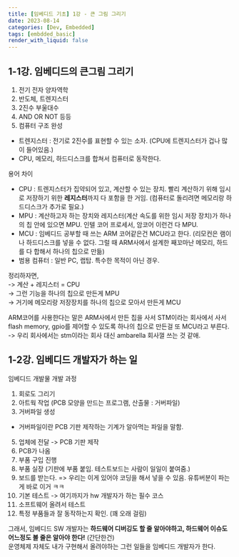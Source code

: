 ```yaml
---
title: [임베디드 기초] 1강 - 큰 그림 그리기
date: 2023-08-14
categories: [Dev, Embedded]
tags: [embdded_basic]
render_with_liquid: false
---
```


## 1-1강. 임베디드의 큰그림 그리기

1. 전기 전자 양자역학
2. 반도체, 트렌지스터
3. 2진수 부울대수
4. AND OR NOT 등등
5. 컴퓨터 구조 완성

- 트렌지스터 : 전기로 2진수를 표현할 수 있는 소자. (CPU에 트렌지스터가 겁나 많이 들어있음.)
- CPU, 메모리, 하드디스크를 합쳐서 컴퓨터로 동작한다.

용어 차이

- CPU : 트렌지스터가 집약되어 있고, 계산할 수 있는 장치. 빨리 계산하기 위해 임시로 저장하기 위한 **레지스터**까지 다 포함을 한 거임. (컴퓨터로 돌리려면 메모리랑 하드디스크가 추가로 필요.)
- MPU : 계산하고자 하는 장치와 레지스터(계산 속도를 위한 임시 저장 장치)가 하나의 칩 안에 있으면 MPU. 인텔 코어 프로세서, 암코어 이런건 다 MPU.
- MCU : 임베디드 공부할 때 쓰는 ARM 코어같은건 MCU라고 한다. (리모컨은 램이나 하드디스크를 넣을 수 없다. 그럴 때 ARM사에서 설계한 째꼬마난 메모리, 하드를 다 합해서 하나의 칩으로 만듦)
- 범용 컴퓨터 : 일반 PC, 랩탑. 특수한 목적이 아닌 경우.

정리하자면,  
\-> 계산 + 레지스터 = CPU  
\-> 그런 기능을 하나의 칩으로 만든게 MPU  
\-> 거기에 메모리랑 저장장치를 하나의 칩으로 모아서 만든게 MCU

ARM코어를 사용한다는 말은 ARM사에서 만든 칩을 사서 STM이라는 회사에서 사서 flash memory, gpio를 제어할 수 있도록 하나의 칩으로 만든걸 또 MCU라고 부른다.  
\-> 우리 회사에서는 stm이라는 회사 대신 ambarella 회사껄 쓰는 것 같애.

  

## 1-2강. 임베디드 개발자가 하는 일

임베디드 개발물 개발 과정

1. 회로도 그리기
2. 아트웍 작업 (PCB 모양을 만드는 프로그램, 산출물 : 거버파일)
3. 거버파일 생성
- 거버파일이란 PCB 기판 제작하는 기계가 알아먹는 파일을 말함.
5. 업체에 전달 -> PCB 기판 제작
6. PCB가 나옴
7. 부품 구입 진행
8. 부품 실장 (기판에 부품 붙임. 테스트보드는 사람이 일일이 붙여줌.)
9. 보드를 받는다. => 우리는 이게 있어야 코딩을 해서 넣을 수 있음. 유튜버분이 파는게 바로 이거 ㅋㅋ
10. 기본 테스트 -> 여기까지가 hw 개발자가 하는 필수 코스
11. 소프트웨어 올려서 테스트
12. 특정 부품들과 잘 동작하는지 확인. (꽤 오래 걸림)

그래서, 임베디드 SW 개발자는 **하드웨어 디버깅도 할 줄 알아야하고, 하드웨어 이슈도 어느정도 볼 줄은 알아야 한다!** (간단한건)  
운영체제 자체도 내가 구현해서 올려야하는 그런 일들을 임베디드 개발자가 한다.
